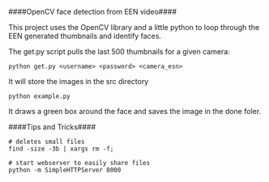 ####OpenCV face detection from EEN video####

This project uses the OpenCV library and a little python to loop through the EEN generated thumbnails and identify faces.  

The get.py script pulls the last 500 thumbnails for a given camera:

    python get.py <username> <password> <camera_esn>

It will store the images in the src directory

    python example.py

It draws a green box around the face and saves the image in the done foler.

####Tips and Tricks####

    # deletes small files
    find -size -3b | xargs rm -f;

    # start webserver to easily share files
    python -m SimpleHTTPServer 8000
 
